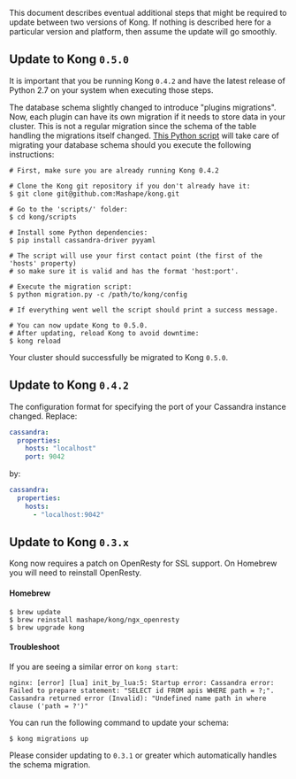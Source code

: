 This document describes eventual additional steps that might be required to update between two versions of Kong. If nothing is described here for a particular version and platform, then assume the update will go smoothly.

## Update to Kong `0.5.0`

It is important that you be running Kong `0.4.2` and have the latest release of Python 2.7 on your system when executing those steps.

The database schema slightly changed to introduce "plugins migrations". Now, each plugin can have its own migration if it needs to store data in your cluster. This is not a regular migration since the schema of the table handling the migrations itself changed. [This Python script](/scripts/migration.py) will take care of migrating your database schema should you execute the following instructions:

```shell
# First, make sure you are already running Kong 0.4.2

# Clone the Kong git repository if you don't already have it:
$ git clone git@github.com:Mashape/kong.git

# Go to the 'scripts/' folder:
$ cd kong/scripts

# Install some Python dependencies:
$ pip install cassandra-driver pyyaml

# The script will use your first contact point (the first of the 'hosts' property)
# so make sure it is valid and has the format 'host:port'.

# Execute the migration script:
$ python migration.py -c /path/to/kong/config

# If everything went well the script should print a success message.

# You can now update Kong to 0.5.0.
# After updating, reload Kong to avoid downtime:
$ kong reload
```

Your cluster should successfully be migrated to Kong `0.5.0`.

## Update to Kong `0.4.2`

The configuration format for specifying the port of your Cassandra instance changed. Replace:

```yaml
cassandra:
  properties:
    hosts: "localhost"
    port: 9042
```

by:

```yaml
cassandra:
  properties:
    hosts:
      - "localhost:9042"
```

## Update to Kong `0.3.x`

Kong now requires a patch on OpenResty for SSL support. On Homebrew you will need to reinstall OpenResty.

#### Homebrew

```shell
$ brew update
$ brew reinstall mashape/kong/ngx_openresty
$ brew upgrade kong
```

#### Troubleshoot

If you are seeing a similar error on `kong start`:

```
nginx: [error] [lua] init_by_lua:5: Startup error: Cassandra error: Failed to prepare statement: "SELECT id FROM apis WHERE path = ?;". Cassandra returned error (Invalid): "Undefined name path in where clause ('path = ?')"
```

You can run the following command to update your schema:

```
$ kong migrations up
```

Please consider updating to `0.3.1` or greater which automatically handles the schema migration.
